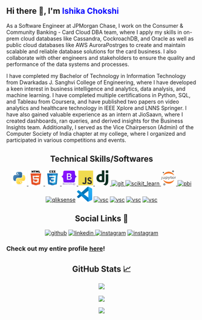 <h2>Hi there 👋, I'm <font style="color:blue">Ishika Chokshi</font></h2>

<p>As a Software Engineer at JPMorgan Chase, I work on the Consumer & Community Banking - Card Cloud DBA team, where I apply my skills in on-prem cloud databases like Cassandra, CockroachDB, and Oracle as well as public cloud databases like AWS AuroraPostrges to create and maintain scalable and reliable database solutions for the card business. I also collaborate with other engineers and stakeholders to ensure the quality and performance of the data systems and processes.

I have completed my Bachelor of Technology in Information Technology from Dwarkadas J. Sanghvi College of Engineering, where I have developed a keen interest in business intelligence and analytics, data analysis, and machine learning. I have completed multiple certifications in Python, SQL, and Tableau from Coursera, and have published two papers on video analytics and healthcare technology in IEEE Xplore and LNNS Springer. I have also gained valuable experience as an intern at JioSaavn, where I created dashboards, ran queries, and derived insights for the Business Insights team. Additionally, I served as the Vice Chairperson (Admin) of the Computer Society of India chapter at my college, where I organized and participated in various competitions and events.</p>

<h2 align="center">Technical Skills/Softwares</h2>
<p align="center">
   <a href="https://www.python.org" target="_blank"> <img src="https://raw.githubusercontent.com/devicons/devicon/master/icons/python/python-original.svg" alt="python" width="40" height="40"/> </a> 
  <a href="https://www.w3.org/html/" target="_blank"> <img src="https://raw.githubusercontent.com/devicons/devicon/master/icons/html5/html5-original-wordmark.svg" alt="html5" width="40" height="40"/> </a> 
  <a href="https://www.w3schools.com/css/" target="_blank"> <img src="https://raw.githubusercontent.com/devicons/devicon/master/icons/css3/css3-original-wordmark.svg" alt="css3" width="40" height="40"/> </a> 
  <a href="https://getbootstrap.com/" target="_blank"> <img src="https://github.com/devicons/devicon/blob/master/icons/bootstrap/bootstrap-original-wordmark.svg" alt="bootstrap" width="40" height="40"/> </a> 
  <a href="https://developer.mozilla.org/en-US/docs/Web/JavaScript" target="_blank"> <img src="https://raw.githubusercontent.com/devicons/devicon/master/icons/javascript/javascript-original.svg" alt="javascript" width="40" height="40"/> </a> 
  <a href="https://www.djangoproject.com/" target="_blank"> <img src="https://github.com/devicons/devicon/blob/master/icons/django/django-plain.svg" alt="django" width="40" height="40"/> </a> 
  <a href="https://git-scm.com/" target="_blank"> <img src="https://www.vectorlogo.zone/logos/git-scm/git-scm-icon.svg" alt="git" width="40" height="40"/> </a> 
  <a href="https://scikit-learn.org/" target="_blank"> <img src="https://upload.wikimedia.org/wikipedia/commons/0/05/Scikit_learn_logo_small.svg" alt="scikit_learn" width="40" height="40"/> </a> 
<!--   <a href="https://www.tensorflow.org" target="_blank"> <img src="https://www.vectorlogo.zone/logos/tensorflow/tensorflow-icon.svg" alt="tensorflow" width="40" height="40"/> </a>  -->
      <a href="https://jupyter.org/" target="_blank"> <img src="https://github.com/devicons/devicon/blob/master/icons/jupyter/jupyter-original-wordmark.svg" alt="jupyter" width="40" height="40"/> </a>
  <a href="https://powerbi.microsoft.com/en/" target="_blank"><img src="https://www.vectorlogo.zone/logos/microsoft_powerbi/microsoft_powerbi-icon.svg" alt="pbi" width="40" height="40"/></a>
<!--      <a href="https://www.tableau.com/" target="_blank"><img src="https://github.com/gilbarbara/logos/blob/master/logos/tableau-icon.svg" alt="tableau" width="40" height="40"/></a> -->
        <a href="https://www.qlik.com/us/products/qlik-sense" target="_blank"><img src="https://github.com/get-icon/geticon/blob/master/icons/qlik.svg" alt="qliksense" width="40" height="40"/></a>
     <a href="https://code.visualstudio.com/" target="_blank"><img src="https://github.com/devicons/devicon/blob/master/icons/vscode/vscode-original.svg" alt="vsc" width="40" height="40"/></a>
   <a href="https://code.visualstudio.com/" target="_blank"><img src="https://www.vectorlogo.zone/logos/java/java-horizontal.svg" alt="vsc" width="40" height="40"/></a>
   <a href="https://code.visualstudio.com/" target="_blank"><img src="https://allvectorlogo.com/img/2017/02/oracle-database-logo.png" alt="vsc" width="40" height="40"/></a>
   <a href="https://code.visualstudio.com/" target="_blank"><img src="https://encrypted-tbn0.gstatic.com/images?q=tbn:ANd9GcR2LQvkwtfchzamyGaeiNVzLQA-wr3N3_TGOw&s" alt="vsc" width="40" height="40"/></a>
   <a href="https://code.visualstudio.com/" target="_blank"><img src="https://i.pinimg.com/originals/94/ca/77/94ca7765db0aa24bc6789e8d215cff7e.png" alt="vsc" width="40" height="40"/></a>
</p>

<h2 align="center">Social Links 🔗 </h2>
<p align="center">
<a href="https://github.com/ishikac167" target="_blank"><img src='https://github.com/gauravghongde/social-icons/blob/master/SVG/Color/Github.svg' alt='github' height='40'></a>  
 <a href="https://www.linkedin.com/in/ishika-chokshi/" target="_blank"><img src='https://github.com/gauravghongde/social-icons/blob/master/SVG/Color/LinkedIN.svg' alt='linkedin' height='40'> </a> 
 <a href="https://www.instagram.com/ishikachokshi/" target="_blank"><img src='https://github.com/gauravghongde/social-icons/blob/master/SVG/Color/Instagram.svg' alt='instagram' height='40'></a> 
<a href="https://www.instagram.com/ishikachokshi/" target="_blank"><img src='https://github.com/gauravghongde/social-icons/blob/master/SVG/Color/Instagram.svg' alt='instagram' height='40'></a> 
</p>

<h3>Check out my entire profile <a href="https://ishikac167.github.io/" target="_blank">here</a>!</h3>

<h2 align="center">GitHub Stats 📈</h2>
<p align="center"> <img src="https://visitor-badge.laobi.icu/badge?page_id=ishikac167.ishikac167" /> </p>
<p align="center"><img  align="top" src="https://github-readme-stats.vercel.app/api/top-langs/?username=ishikac167&langs_count=7&layout=compact&show_icons=true&theme=cobalt" /></p>
<p align="center"><img  align="top" src="https://github-readme-stats.vercel.app/api?username=ishikac167&show_icons=true&theme=cobalt&include_all_commits=true&count_private=true" /></p>
<!-- <p align="center"><img src="https://github-readme-streak-stats.herokuapp.com/?user=ishikac167" /></p> -->


<!--
**ishikac167/ishikac167** is a ✨ _special_ ✨ repository because its `README.md` (this file) appears on your GitHub profile.

Here are some ideas to get you started:

- 🔭 I’m currently working on ...
- 🌱 I’m currently learning ...
- 👯 I’m looking to collaborate on ...
- 🤔 I’m looking for help with ...
- 💬 Ask me about ...
- 📫 How to reach me: ...
- 😄 Pronouns: ...
- ⚡ Fun fact: ...
-->
